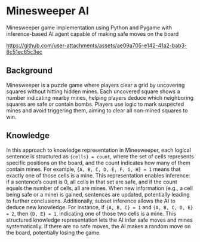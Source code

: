 # Minesweeper AI
Minesweeper game implementation using Python and Pygame with inference-based AI agent capable of making safe moves on the board

https://github.com/user-attachments/assets/ae09a705-e142-41a2-bab3-8c51ec65c3ec

## Background
Minesweeper is a puzzle game where players clear a grid by uncovering squares without hitting hidden mines. Each uncovered square shows a number indicating nearby mines, helping players deduce which neighboring squares are safe or contain bombs. Players use logic to mark suspected mines and avoid triggering them, aiming to clear all non-mined squares to win.

## Knowledge
In this approach to knowledge representation in Minesweeper, each logical sentence is structured as `{cells} = count`, where the set of cells represents specific positions on the board, and the count indicates how many of them contain mines. For example, `{A, B, C, D, E, F, G, H} = 1` means that exactly one of those cells is a mine. This representation enables inference: if a sentence’s count is 0, all cells in that set are safe, and if the count equals the number of cells, all are mines. When new information (e.g., a cell being safe or a mine) is gained, sentences are updated, potentially leading to further conclusions. Additionally, subset inference allows the AI to deduce new knowledge. For instance, if `{A, B, C} = 1` and `{A, B, C, D, E} = 2`, then `{D, E} = 1`, indicating one of those two cells is a mine. This structured knowledge representation lets the AI infer safe moves and mines systematically. If there are no safe moves, the AI makes a random move on the board, potentially losing the game.
